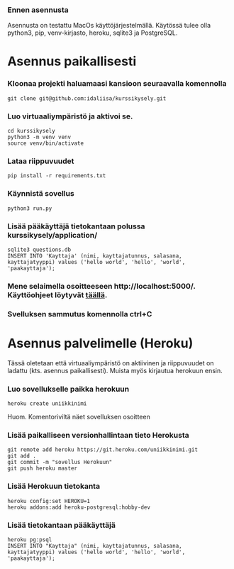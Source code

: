 ### Ennen asennusta
Asennusta on testattu MacOs käyttöjärjestelmällä.
Käytössä tulee olla python3, pip, venv-kirjasto, heroku, sqlite3 ja PostgreSQL.

# Asennus paikallisesti

### Kloonaa projekti haluamaasi kansioon seuraavalla komennolla
```
git clone git@github.com:idaliisa/kurssikysely.git
```

### Luo virtuaaliympäristö ja aktivoi se.
```
cd kurssikysely
python3 -m venv venv
source venv/bin/activate
```

### Lataa riippuvuudet
```
pip install -r requirements.txt
```

### Käynnistä sovellus
````
python3 run.py
````

### Lisää pääkäyttäjä tietokantaan polussa kurssikysely/application/
```
sqlite3 questions.db
INSERT INTO 'Kayttaja' (nimi, kayttajatunnus, salasana, kayttajatyyppi) values ('hello world', 'hello', 'world', 'paakayttaja');
```

### Mene selaimella osoitteeseen http://localhost:5000/. Käyttöohjeet löytyvät [täällä](https://github.com/idaliisa/kurssikysely/blob/master/documentation/kayttoohje.md).

### Svelluksen sammutus komennolla ctrl+C


# Asennus palvelimelle (Heroku)
Tässä oletetaan että virtuaaliympäristö on aktiivinen ja riippuvuudet on ladattu (kts. asennus paikallisesti). Muista myös kirjautua herokuun ensin.

### Luo sovellukselle paikka herokuun

```
heroku create uniikkinimi
```
Huom. Komentoriviltä näet sovelluksen osoitteen

### Lisää paikalliseen versionhallintaan tieto Herokusta

```
git remote add heroku https://git.heroku.com/uniikkinimi.git
git add .
git commit -m "sovellus Herokuun"
git push heroku master
```

### Lisää Herokuun tietokanta
```
heroku config:set HEROKU=1
heroku addons:add heroku-postgresql:hobby-dev
```

### Lisää tietokantaan pääkäyttäjä
```
heroku pg:psql
INSERT INTO "Kayttaja" (nimi, kayttajatunnus, salasana, kayttajatyyppi) values ('hello world', 'hello', 'world', 'paakayttaja');
```
